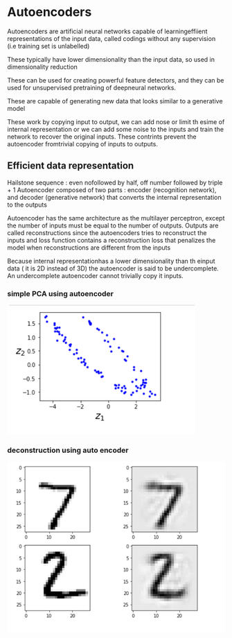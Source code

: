 # Autoencoders

Autoencoders are artificial neural networks capable of learningeffiient representations of the input data, called codings without any supervision (i.e training set is unlabelled) 

These typically have lower dimensionality than the input data, so used in dimensionality reduction

These can be used for creating powerful feature detectors, and they can be used for unsupervised pretraining of deepneural networks.

These are capable of generating new data that looks similar to a generative model

These work by copying input to output, we can add nose or limit th esime of internal representation or we can add some noise to the inputs and train the network to recover the original inputs. These contrints prevent the autoencoder fromtrivial copying of inputs to outputs.

## Efficient data representation

Hailstone sequence : even nofollowed by half, off number followed by triple + 1
Autoencoder composed of two parts : encoder (recognition network), and decoder (generative network) that converts the internal representation to the outputs

Autoencoder has the same architecture as the multilayer perceptron, except the number of inputs must be equal to the number of outputs. Outputs are called reconstructions since the autoencoders tries to reconstruct the inputs and loss function contains a reconstruction loss that penalizes the model when reconstructions are different from the inputs

Because internal representationhas a lower dimensionality than th einput data ( it is 2D instead of 3D) the autoencoder is said to be undercomplete. An undercomplete autoencoder cannot trivially copy it inputs.

### simple PCA using autoencoder

![](pca.png)

### deconstruction using auto encoder

![](reconstruction.png)